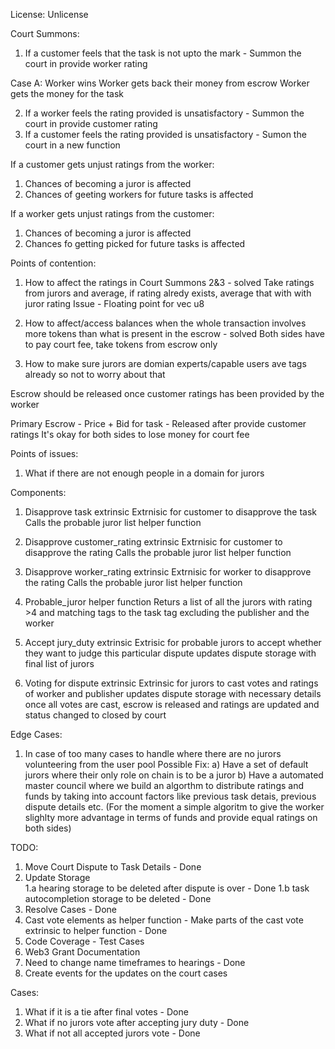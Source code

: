 License: Unlicense

Court Summons:
1. If a customer feels that the task is not upto the mark - Summon the court in provide worker rating

Case A: Worker wins 
Worker gets back their money from escrow 
Worker gets the money for the task 

2. If a worker feels the rating provided is unsatisfactory - Summon the court in provide customer rating
3. If a customer feels the rating provided is unsatisfactory - Sumon the court in a new function

<!-- -> Ratings is provided more importance than tokens because ratings affect other oppotunities as well in the long terms
For increase in rating -> (% above mjority * 0.5) + actual rating received
No deductions in rating for the losing side as of now -->

If a customer gets unjust ratings from the worker:
1. Chances of becoming a juror is affected
2. Chances of geeting workers for future tasks is affected

If a worker gets unjust ratings from the customer:
1. Chances of becoming a juror is affected
2. Chances fo getting picked for future tasks is affected


Points of contention:
1. How to affect the ratings in Court Summons 2&3 - solved
   Take ratings from jurors and average, if rating alredy exists, average that with with juror rating
   Issue -  Floating point for vec u8

2. How to affect/access balances when the whole transaction involves more tokens than what is present in the escrow - solved
   Both sides have to pay court fee, take tokens from escrow only
   

3. How to make sure jurors are domian experts/capable 
   users ave tags already so not to worry about that

Escrow should be released once customer ratings has been provided by the worker

Primary Escrow  - Price  + Bid for task - Released after provide customer ratings
It's okay for both sides to lose money for court fee

<!-- Not necessary
Secondary Escrow  - Court fee from publisher + Court fee from worker - Released after customer accepts provided rating

Single escrow 
Price + Bid money - 100 + 100 units -->

Points of issues:
1. What if there are not enough people in a domain for jurors

Components:

1. Disapprove task extrinsic
Extrnisic for customer to disapprove the task 
Calls the probable juror list helper function

2. Disapprove customer_rating extrinsic 
Extrnisic for customer to disapprove the rating
Calls the probable juror list helper function

3. Disapprove  worker_rating extrinsic 
Extrnisic for worker to disapprove the rating
Calls the probable juror list helper function

4. Probable_juror helper function
Returs a list of all the jurors with rating >4 and matching tags to the task tag excluding the publisher and the worker

5. Accept jury_duty extrinsic 
Extrisic for probable jurors to accept whether they want to judge this particular dispute
updates dispute storage with final list of jurors

6. Voting for dispute extrinsic 
Extrinsic for jurors to cast votes and ratings of worker and publisher
updates dispute storage with necessary details
once all votes are cast, escrow is released and ratings are updated and status changed to closed by court


Edge Cases:
1. In case of too many cases to handle where there are no jurors volunteering from the user pool
Possible Fix: 
a) Have a set of default jurors where their only role on chain is to be a juror 
b) Have a automated master council where we build an algorthm to distribute ratings and funds by taking into account factors like previous task detais, previous dispute details etc.
(For the moment a simple algoritm to give the worker slighlty more advantage in terms of funds and provide equal ratings on both sides)


TODO:
1. Move Court Dispute to Task Details - Done
2. Update Storage  
   1.a hearing storage to be deleted after dispute is over - Done
   1.b task autocompletion storage to be deleted - Done
3. Resolve Cases - Done
4. Cast vote elements as  helper function - Make parts of the cast vote extrinsic to helper function - Done
5. Code Coverage - Test Cases
6. Web3 Grant Documentation
7. Need to change name timeframes to hearings - Done
8. Create events for the updates on the court cases

Cases:
1. What if it is a tie after final votes - Done
2. What if no jurors vote after accepting jury duty - Done
3. What if not all accepted jurors vote - Done







